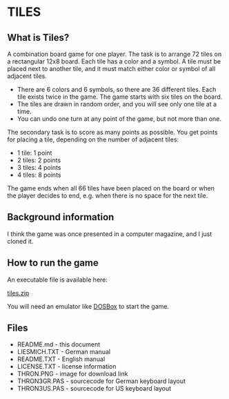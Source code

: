 # TILES

## What is Tiles?

A combination board game for one player. The task is to arrange 72 tiles on a rectangular 12x8 board. Each tile has a color and a symbol. A tile must be placed next to another tile, and it must match either color or symbol of all adjacent tiles.

* There are 6 colors and 6 symbols, so there are 36 different tiles. Each tile exists twice in the game. The game starts with six tiles on the board.
* The tiles are drawn in random order, and you will see only one tile at a time.
* You can undo one turn at any point of the game, but not more than one.

The secondary task is to score as many points as possible. You get points for placing a tile, depending on the number of adjacent tiles:

* 1 tile: 1 point
* 2 tiles: 2 points
* 3 tiles: 4 points
* 4 tiles: 8 points

The game ends when all 66 tiles have been placed on the board or when the player decides to end, e.g. when there is no space for the next tile.

## Background information

I think the game was once presented in a computer magazine, and I just cloned it.

## How to run the game

An executable file is available here:

[tiles.zip](http://turbo.elitepiraten.de/tiles.zip)

You will need an emulator like [DOSBox](https://www.dosbox.com) to start the game.

## Files

* README.md - this document
* LIESMICH.TXT - German manual
* README.TXT - English manual
* LICENSE.TXT - license information
* THRON.PNG - image for download link
* THRON3GR.PAS - sourcecode for German keyboard layout
* THRON3US.PAS - sourcecode for US keyboard layout
